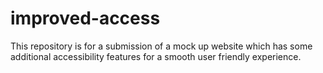 # improved-access
This repository is for a submission of a mock up website which has some additional accessibility features for a smooth user friendly experience.
